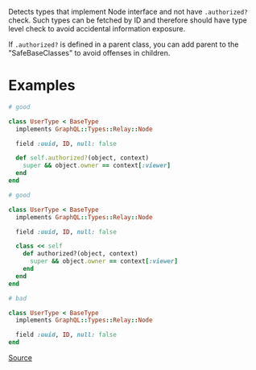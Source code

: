 
Detects types that implement Node interface and not have `.authorized?` check.
Such types can be fetched by ID and therefore should have type level check to
avoid accidental information exposure.

If `.authorized?` is defined in a parent class, you can add parent to the "SafeBaseClasses"
to avoid offenses in children.

# Examples

```ruby
# good

class UserType < BaseType
  implements GraphQL::Types::Relay::Node

  field :uuid, ID, null: false

  def self.authorized?(object, context)
    super && object.owner == context[:viewer]
  end
end

# good

class UserType < BaseType
  implements GraphQL::Types::Relay::Node

  field :uuid, ID, null: false

  class << self
    def authorized?(object, context)
      super && object.owner == context[:viewer]
    end
  end
end

# bad

class UserType < BaseType
  implements GraphQL::Types::Relay::Node

  field :uuid, ID, null: false
end
```

[Source](http://www.rubydoc.info/gems/rubocop/RuboCop/Cop/GraphQL/NotAuthorizedNodeType)